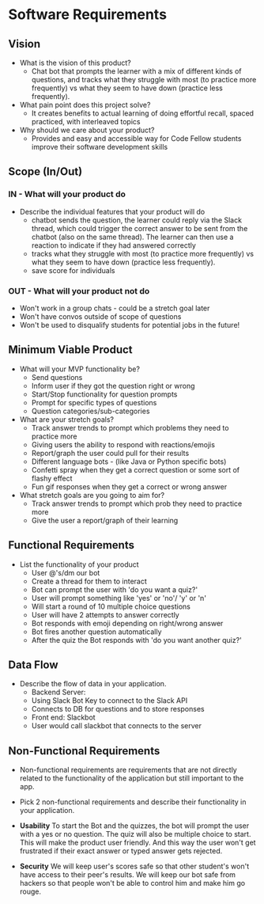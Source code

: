# Software Requirements

## Vision

- What is the vision of this product?
  - Chat bot that prompts the learner with a mix of different kinds of questions, and tracks what they struggle with most (to practice more frequently) vs what they seem to have down (practice less frequently).   
- What pain point does this project solve?
  - It creates benefits to actual learning of doing effortful recall, spaced practiced, with interleaved topics
- Why should we care about your product?
  - Provides and easy and accessible way for Code Fellow students improve their software development skills

## Scope (In/Out)

### IN - What will your product do
  
- Describe the individual features that your product will do
  - chatbot sends the question, the learner could reply via the Slack thread, which could trigger the correct answer to be sent from the chatbot (also on the same thread). The learner can then use a reaction to indicate if they had answered correctly
  - tracks what they struggle with most (to practice more frequently) vs what they seem to have down (practice less frequently).
   - save score for individuals

### OUT - What will your product not do

- Won't work in a group chats - could be a stretch goal later
- Won't have convos outside of scope of questions
- Won't be used to disqualify students for potential jobs in the future!

## Minimum Viable Product

- What will your MVP functionality be?
  - Send questions
  - Inform user if they got the question right or wrong
  - Start/Stop functionality for question prompts 
  - Prompt for specific types of questions
   - Question categories/sub-categories 
- What are your stretch goals?
  - Track answer trends to prompt which problems they need to practice more
  - Giving users the ability to respond with reactions/emojis
  - Report/graph the user could pull for their results
  - Different language bots - (like Java or Python specific bots)
  - Confetti spray when they get a correct question or some sort of flashy effect
  - Fun gif responses when they get a correct or wrong answer 
- What stretch goals are you going to aim for?
  - Track answer trends to prompt which prob they need to practice more
  - Give the user a report/graph of their learning

## Functional Requirements

- List the functionality of your product
  - User @'s/dm our bot
  - Create a thread for them to interact
  - Bot can prompt the user with 'do you want a quiz?' 
  - User will prompt something like 'yes' or 'no'/ 'y' or 'n'
  - Will start a round of 10 multiple choice questions
  - User will have 2 attempts to answer correctly
  - Bot responds with emoji depending on right/wrong answer
  - Bot fires another question automatically
  - After the quiz the Bot responds with 'do you want another quiz?'

## Data Flow 

- Describe the flow of data in your application. 
  - Backend Server: 
   - Using Slack Bot Key to connect to the Slack API
   - Connects to DB for questions and to store responses
  - Front end: Slackbot
   - User would call slackbot that connects to the server  


## Non-Functional Requirements 

- Non-functional requirements are requirements that are not directly related to the functionality of the application but still important to the app.
- Pick 2 non-functional requirements and describe their functionality in your application.

- **Usability** To start the Bot and the quizzes, the bot will prompt the user with a yes or no question. The quiz will also be multiple choice to start. This will make the product user friendly. And this way the user won't get frustrated if their exact answer or typed answer gets rejected.
- **Security** We will keep user's scores safe so that other student's won't have access to their peer's results. We will keep our bot safe from hackers so that people won't be able to control him and make him go rouge. 

